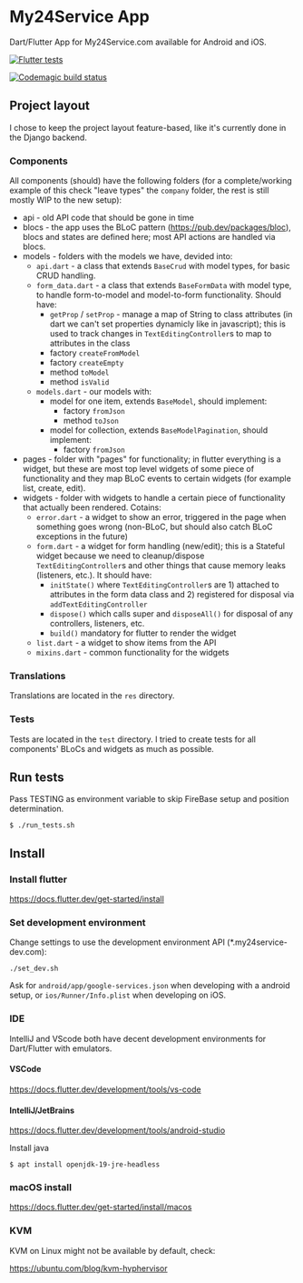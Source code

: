 # My24Service App

Dart/Flutter App for My24Service.com available for Android and iOS.

[![Flutter tests](https://github.com/My24Service/my24app/actions/workflows/flutter.yml/badge.svg)](https://github.com/My24Service/my24app/actions/workflows/flutter.yml)

[![Codemagic build status](https://api.codemagic.io/apps/5f81e5289ccdab5e0ec6e73b/605c7a793c76b368c0f2abc1/status_badge.svg)](https://codemagic.io/apps/5f81e5289ccdab5e0ec6e73b/605c7a793c76b368c0f2abc1/latest_build)


## Project layout

I chose to keep the project layout feature-based, like it's currently done in the Django backend.

### Components

All components (should) have the following folders (for a complete/working example of this check "leave types" the `company` folder, the rest is still mostly WIP to the new setup):

- api - old API code that should be gone in time
- blocs - the app uses the BLoC pattern (https://pub.dev/packages/bloc), blocs and states 
are defined here; most API actions are handled via blocs.
- models - folders with the models we have, devided into:
  - `api.dart` - a class that extends `BaseCrud` with model types, for basic CRUD handling.
  - `form_data.dart` - a class that extends `BaseFormData` with model type, to handle form-to-model and model-to-form functionality. Should have:
    - `getProp` / `setProp` - manage a map of String to class attributes (in dart we can't set properties dynamicly like in javascript);
    this is used to track changes in `TextEditingController`s to map to attributes in the class
    - factory `createFromModel`
    - factory `createEmpty`
    - method `toModel`
    - method `isValid`
  - `models.dart` - our models with:
    - model for one item, extends `BaseModel`, should implement:
      - factory `fromJson`
      - method `toJson`
    - model for collection, extends `BaseModelPagination`, should implement:
      - factory `fromJson`
- pages - folder with "pages" for functionality; in flutter everything is a widget, but these are most top level widgets of some piece of functionality and they map BLoC events to certain widgets (for example list, create, edit).
- widgets - folder with widgets to handle a certain piece of functionality that actually been rendered. Cotains:
  - `error.dart` - a widget to show an error, triggered in the page when something goes wrong (non-BLoC, but should also catch BLoC exceptions in the future)
  - `form.dart` - a widget for form handling (new/edit); this is a Stateful widget because we need to cleanup/dispose `TextEditingController`s and other things that cause memory leaks (listeners, etc.). It should have:
    - `initState()` where `TextEditingController`s are 1) attached to attributes in the form data class and 2) registered for disposal via `addTextEditingController`
    - `dispose()` which calls super and `disposeAll()` for disposal of any controllers, listeners, etc.
    - `build()` mandatory for flutter to render the widget
  - `list.dart` - a widget to show items from the API
  - `mixins.dart` - common functionality for the widgets

### Translations

Translations are located in the `res` directory.

### Tests

Tests are located in the `test` directory. I tried to create tests for all components' BLoCs and widgets as much as possible.


## Run tests

Pass TESTING as environment variable to skip FireBase setup and position determination.

```
$ ./run_tests.sh
```

## Install

### Install flutter

https://docs.flutter.dev/get-started/install

### Set development environment

Change settings to use the development environment API (*.my24service-dev.com):

`./set_dev.sh`

Ask for `android/app/google-services.json` when developing with a android setup, or `ios/Runner/Info.plist` when developing on iOS.

### IDE

IntelliJ and VScode both have decent development environments for Dart/Flutter with emulators.

#### VSCode

https://docs.flutter.dev/development/tools/vs-code

#### IntelliJ/JetBrains
https://docs.flutter.dev/development/tools/android-studio

Install java

`$ apt install openjdk-19-jre-headless`

### macOS install

https://docs.flutter.dev/get-started/install/macos

### KVM

KVM on Linux might not be available by default, check:

https://ubuntu.com/blog/kvm-hyphervisor

